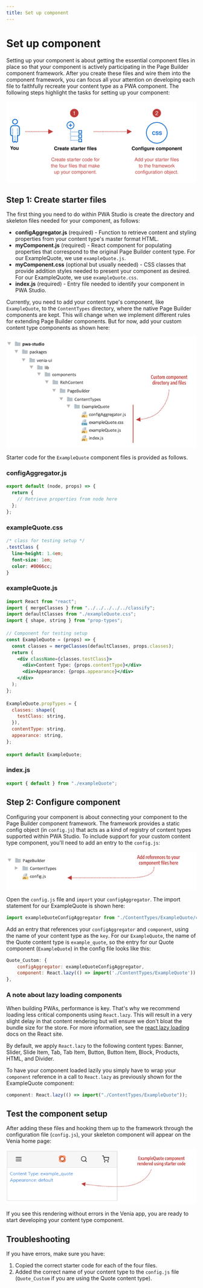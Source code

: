 ```yaml
---
title: Set up component
---
```


# Set up component

Setting up your component is about getting the essential component files in place so that your component is actively participating in the Page Builder component framework. After you create these files and wire them into the component framework, you can focus all your attention on developing each file to faithfully recreate your content type as a PWA component. The following steps highlight the tasks for setting up your component:

![Component setup steps](images/SetupComponentSteps.svg)

## Step 1: Create starter files

The first thing you need to do within PWA Studio is create the directory and skeleton files needed for your component, as follows:

- **configAggregator.js** (required) - Function to retrieve content and styling properties from your content type's master format HTML.
- **myComponent.js** (required) - React component for populating properties that correspond to the original Page Builder content type. For our ExampleQuote, we use `exampleQuote.js`.
- **myComponent.css** (optional but usually needed) - CSS classes that provide addition styles needed to present your component as desired. For our ExampleQuote, we use `exampleQuote.css`.
- **index.js** (required) - Entry file needed to identify your component in PWA Studio.

Currently, you need to add your content type's component, like `ExampleQuote`, to the `ContentTypes` directory, where the native Page Builder components are kept. This will change when we implement different rules for extending Page Builder components. But for now, add your custom content type components as shown here:

![Component file structure](images/PageBuilderFilesSetup.png)

Starter code for the `ExampleQuote` component files is provided as follows.

### configAggregator.js

```js
export default (node, props) => {
  return {
    // Retrieve properties from node here
  };
};
```

### exampleQuote.css

```css
/* class for testing setup */
.testClass {
  line-height: 1.4em;
  font-size: 1em;
  color: #0066cc;
}
```

### exampleQuote.js

```jsx
import React from "react";
import { mergeClasses } from "../../../../../classify";
import defaultClasses from "./exampleQuote.css";
import { shape, string } from "prop-types";

// Component for testing setup
const ExampleQuote = (props) => {
  const classes = mergeClasses(defaultClasses, props.classes);
  return (
    <div className={classes.testClass}>
      <div>Content Type: {props.contentType}</div>
      <div>Appearance: {props.appearance}</div>
    </div>
  );
};

ExampleQuote.propTypes = {
  classes: shape({
    testClass: string,
  }),
  contentType: string,
  appearance: string,
};

export default ExampleQuote;
```

### index.js

```js
export { default } from "./exampleQuote";
```

## Step 2: Configure component

Configuring your component is about connecting your component to the Page Builder component framework. The framework provides a static config object (in `config.js`) that acts as a kind of registry of content types supported within PWA Studio. To include support for your custom content type component, you'll need to add an entry to the `config.js`:

![Component config file](images/PageBuilderConfigFile.png)

Open the `config.js` file and `import` your `configAggregator`. The import statement for our ExampleQuote is shown here:

```js
import exampleQuoteConfigAggregator from "./ContentTypes/ExampleQuote/configAggregator";
```

Add an entry that references your `configAggregator` and `component`, using the name of your content type as the `key`. For our `ExampleQuote`, the name of the Quote content type is `example_quote`, so the entry for our Quote component (`ExampleQuote`) in the config file looks like this:

```js
Quote_Custom: {
    configAggregator: exampleQuoteConfigAggregator,
    component: React.lazy(() => import('./ContentTypes/ExampleQuote'))
},
```

### A note about lazy loading components

When building PWAs, performance is key. That's why we recommend loading less critical components using `React.lazy`. This will result in a very slight delay in that content rendering but will ensure we don't bloat the bundle size for the store. For more information, see the [react lazy loading][] docs on the React site.

By default, we apply `React.lazy` to the following content types: Banner, Slider, Slide Item, Tab, Tab Item, Button, Button Item, Block, Products, HTML, and Divider.

To have your component loaded lazily you simply have to wrap your `component` reference in a call to `React.lazy` as previously shown for the ExampleQuote component:

```js
component: React.lazy(() => import("./ContentTypes/ExampleQuote"));
```

## Test the component setup

After adding these files and hooking them up to the framework through the configuration file (`config.js`), your skeleton component will appear on the Venia home page:

![ExampleQuote component rendered with starter code](images/ConfigureComponentOutput.png)

If you see this rendering without errors in the Venia app, you are ready to start developing your content type component.

## Troubleshooting

If you have errors, make sure you have:

1. Copied the correct starter code for each of the four files.
2. Added the correct name of your content type to the `config.js` file (`Quote_Custom` if you are using the Quote content type).

[react lazy loading]: https://reactjs.org/docs/code-splitting.html#reactlazy
